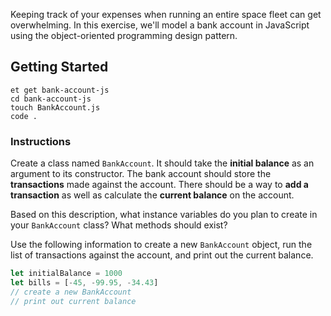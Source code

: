 Keeping track of your expenses when running an entire space fleet can get overwhelming. In this exercise, we'll model a bank account in JavaScript using the object-oriented programming design pattern.

## Getting Started

```no-highlight
et get bank-account-js
cd bank-account-js
touch BankAccount.js
code .
```

### Instructions

Create a class named `BankAccount`. It should take the **initial balance**
as an argument to its constructor. The bank account should store the
**transactions** made against the account. There should be a way to
**add a transaction** as well as calculate the **current balance** on the
account.

Based on this description, what instance variables do you plan to create
in your `BankAccount` class? What methods should exist?

Use the following information to create a new `BankAccount` object,
run the list of transactions against the account, and print out the
current balance.

```javascript
let initialBalance = 1000
let bills = [-45, -99.95, -34.43]
// create a new BankAccount
// print out current balance
```
